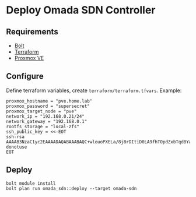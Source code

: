 # Deploy Omada SDN Controller

## Requirements

* [Bolt]
* [Terraform]
* [Proxmox VE]

## Configure

Define terraform variables, create `terraform/terraform.tfvars`.
Example:

    proxmox_hostname = "pve.home.lab"
    proxmox_password = "supersecret"
    proxmox_target_node = "pve"
    network_ip = "192.168.0.21/24"
    network_gateway = "192.168.0.1"
    rootfs_storage = "local-zfs"
    ssh_public_key = <<-EOT
    ssh-rsa AAAAB3NzaC1yc2EAAAADAQABAAABAQC+wlouoPXELa/8j8rDItiD0LA9fhTOpdZxbTqd8YaA/+NwhcDRU46gBwUY3lL8Su8IRlrdTCsiuUqpF4jVoOxnBjP2CTkeImBRheQFIA61jKa/3iSRWJc12BBF21eL2mjVlbbfoXw1zi/CNhy8Yc4c0XGfHvecC4ZX424vp6wBFwHwhzD+2mVZnAlg1m6d2qUERypIUaaPqxpGXwx020IeBgHECot8g6wMJ+nSFX2vHE4zKL5ZDfK+f2pC3smPbiqXA8GGYaYRpj4FRPDpGTV/A+Y/NFZiDHyUrM8PV6t/o6xObDeo4Turjch3gtz/rZc3YDFVp+sNuQvnlnzBzi6x donotuse
    EOT

## Deploy

    bolt module install
    bolt plan run omada_sdn::deploy --target omada-sdn

[Bolt]: https://puppet.com/open-source/bolt/
[Terraform]: https://terraform.io
[Proxmox VE]: https://www.proxmox.com/en/proxmox-ve
